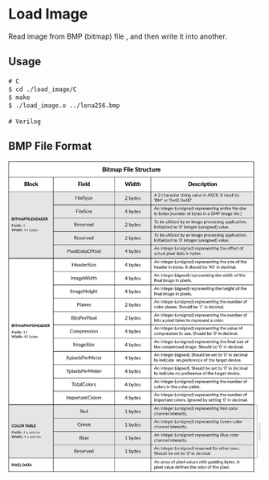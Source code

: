 # Load Image
Read image from BMP (bitmap) file , and then write it into another.

## Usage
```shell
# C
$ cd ./load_image/C
$ make
$ ./load_image.o ../lena256.bmp

# Verilog
```

## BMP File Format
![BMP format](./img/bitmap_format.png)